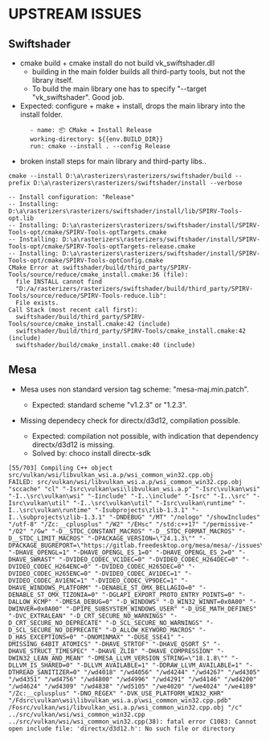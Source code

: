 # UPSTREAM ISSUES

## Swiftshader

- cmake build + cmake install do not build vk_swiftshader.dll
  - building in the main folder builds all third-party tools, but not the library itself.
  - To build the main library one has to specify "--target "vk_swiftshader". Good job.
 - Expected: configure + make + install, drops the main library into the install folder.


  ```
        - name: 📦 CMake ➔ Install Release
        working-directory: ${{env.BUILD_DIR}}
        run: cmake --install . --config Release
```

- broken install steps for main library and third-party libs..

```
cmake --install D:\a\rasterizers\rasterizers/swiftshader/build --prefix D:\a\rasterizers\rasterizers/swiftshader/install --verbose

-- Install configuration: "Release"
-- Installing: D:\a\rasterizers\rasterizers/swiftshader/install/lib/SPIRV-Tools-opt.lib
-- Installing: D:\a\rasterizers\rasterizers/swiftshader/install/SPIRV-Tools-opt/cmake/SPIRV-Tools-optTargets.cmake
-- Installing: D:\a\rasterizers\rasterizers/swiftshader/install/SPIRV-Tools-opt/cmake/SPIRV-Tools-optTargets-release.cmake
-- Installing: D:\a\rasterizers\rasterizers/swiftshader/install/SPIRV-Tools-opt/cmake/SPIRV-Tools-optConfig.cmake
CMake Error at swiftshader/build/third_party/SPIRV-Tools/source/reduce/cmake_install.cmake:36 (file):
  file INSTALL cannot find
  "D:/a/rasterizers/rasterizers/swiftshader/build/third_party/SPIRV-Tools/source/reduce/SPIRV-Tools-reduce.lib":
  File exists.
Call Stack (most recent call first):
  swiftshader/build/third_party/SPIRV-Tools/source/cmake_install.cmake:42 (include)
  swiftshader/build/third_party/SPIRV-Tools/cmake_install.cmake:42 (include)
  swiftshader/build/cmake_install.cmake:40 (include)
```

## Mesa

- Mesa uses non standard version tag scheme: "mesa-maj.min.patch".
  - Expected: standard scheme "v1.2.3" or "1.2.3".

- Missing dependecy check for directx/d3d12, compilation possible.
  - Expected: compilation not possible, with indication that dependency directx/d3d12 is missing.
  - Solved by: choco install directx-sdk


```
[55/703] Compiling C++ object src/vulkan/wsi/libvulkan_wsi.a.p/wsi_common_win32.cpp.obj
FAILED: src/vulkan/wsi/libvulkan_wsi.a.p/wsi_common_win32.cpp.obj
"sccache" "cl" "-Isrc\vulkan\wsi\libvulkan_wsi.a.p" "-Isrc\vulkan\wsi" "-I..\src\vulkan\wsi" "-Iinclude" "-I..\include" "-Isrc" "-I..\src" "-Isrc\vulkan\util" "-I..\src\vulkan\util" "-Isrc\vulkan\runtime" "-I..\src\vulkan\runtime" "-Isubprojects\zlib-1.3.1" "-I..\subprojects\zlib-1.3.1" "-DNDEBUG" "/MT" "/nologo" "/showIncludes" "/utf-8" "/Zc:__cplusplus" "/W2" "/EHsc" "/std:c++17" "/permissive-" "/O2" "/Gw" "-D__STDC_CONSTANT_MACROS" "-D__STDC_FORMAT_MACROS" "-D__STDC_LIMIT_MACROS" "-DPACKAGE_VERSION=\"24.1.3\"" "-DPACKAGE_BUGREPORT=\"https://gitlab.freedesktop.org/mesa/mesa/-/issues\"" "-DHAVE_OPENGL=1" "-DHAVE_OPENGL_ES_1=0" "-DHAVE_OPENGL_ES_2=0" "-DHAVE_SWRAST" "-DVIDEO_CODEC_VC1DEC=0" "-DVIDEO_CODEC_H264DEC=0" "-DVIDEO_CODEC_H264ENC=0" "-DVIDEO_CODEC_H265DEC=0" "-DVIDEO_CODEC_H265ENC=0" "-DVIDEO_CODEC_AV1DEC=1" "-DVIDEO_CODEC_AV1ENC=1" "-DVIDEO_CODEC_VP9DEC=1" "-DHAVE_WINDOWS_PLATFORM" "-DENABLE_ST_OMX_BELLAGIO=0" "-DENABLE_ST_OMX_TIZONIA=0" "-DGLAPI_EXPORT_PROTO_ENTRY_POINTS=0" "-DALLOW_KCMP" "-DMESA_DEBUG=0" "-D_WINDOWS" "-D_WIN32_WINNT=0x0A00" "-DWINVER=0x0A00" "-DPIPE_SUBSYSTEM_WINDOWS_USER" "-D_USE_MATH_DEFINES" "-DVC_EXTRALEAN" "-D_CRT_SECURE_NO_WARNINGS" "-D_CRT_SECURE_NO_DEPRECATE" "-D_SCL_SECURE_NO_WARNINGS" "-D_SCL_SECURE_NO_DEPRECATE" "-D_ALLOW_KEYWORD_MACROS" "-D_HAS_EXCEPTIONS=0" "-DNOMINMAX" "-DUSE_SSE41" "-DMISSING_64BIT_ATOMICS" "-DHAVE_STRTOF" "-DHAVE_QSORT_S" "-DHAVE_STRUCT_TIMESPEC" "-DHAVE_ZLIB" "-DHAVE_COMPRESSION" "-DWIN32_LEAN_AND_MEAN" "-DMESA_LLVM_VERSION_STRING=\"18.1.8\"" "-DLLVM_IS_SHARED=0" "-DLLVM_AVAILABLE=1" "-DDRAW_LLVM_AVAILABLE=1" "-DTHREAD_SANITIZER=0" "/wd4018" "/wd4056" "/wd4244" "/wd4267" "/wd4305" "/wd4351" "/wd4756" "/wd4800" "/wd4996" "/wd4291" "/wd4146" "/wd4200" "/wd4624" "/wd4309" "/wd4838" "/wd5105" "/we4020" "/we4024" "/we4189" "/Zc:__cplusplus" "-DNO_REGEX" "-DVK_USE_PLATFORM_WIN32_KHR" "/Fdsrc\vulkan\wsi\libvulkan_wsi.a.p\wsi_common_win32.cpp.pdb" /Fosrc/vulkan/wsi/libvulkan_wsi.a.p/wsi_common_win32.cpp.obj "/c" ../src/vulkan/wsi/wsi_common_win32.cpp
../src/vulkan/wsi/wsi_common_win32.cpp(38): fatal error C1083: Cannot open include file: 'directx/d3d12.h': No such file or directory
```
